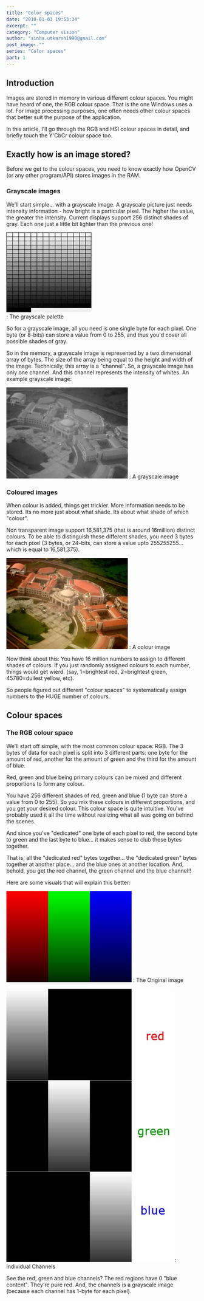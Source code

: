```yaml
---
title: "Color spaces"
date: "2010-01-03 19:53:34"
excerpt: ""
category: "Computer vision"
author: "sinha.utkarsh1990@gmail.com"
post_image: ""
series: "Color spaces"
part: 1
---
```



## Introduction

Images are stored in memory in various different colour spaces. You might have heard of one, the RGB colour space. That is the one Windows uses a lot. For image processing purposes, one often needs other colour spaces that better suit the purpose of the application.

In this article, I'll go through the RGB and HSI colour spaces in detail, and briefly touch the Y'CbCr colour space too.

## Exactly how is an image stored?

Before we get to the colour spaces, you need to know exactly how OpenCV (or any other program/API) stores images in the RAM.

### Grayscale images

We'll start simple... with a grayscale image. A grayscale picture just needs intensity information - how bright is a particular pixel. The higher the value, the greater the intensity. Current displays support 256 distinct shades of gray. Each one just a little bit lighter than the previous one!

![The grayscale palette](/static/img/tut/grayscale.jpg)  
: The grayscale palette

So for a grayscale image, all you need is one single byte for each pixel. One byte (or 8-bits) can store a value from 0 to 255, and thus you'd cover all possible shades of gray.

So in the memory, a grayscale image is represented by a two dimensional array of bytes. The size of the array being equal to the height and width of the image. Technically, this array is a "channel". So, a grayscale image has only one channel. And this channel represents the intensity of whites. An example grayscale image:

![A grayscale image](/static/img/tut/grayscale_example.jpg)
: A grayscale image

### Coloured images

When colour is added, things get trickier. More information needs to be stored. Its no more just about what shade. Its about what shade of which "colour".

Non transparent image support 16,581,375 (that is around 16million) distinct colours. To be able to distinguish these different shades, you need 3 bytes for each pixel (3 bytes, or 24-bits, can store a value upto 255*255*255... which is equal to 16,581,375).

![A color image](/static/img/tut/colour_example.jpg)
: A colour image

Now think about this: You have 16 million numbers to assign to different shades of colours. If you just randomly assigned colours to each number, things would get wierd. (say, 1=brightest red, 2=brightest green, 45780=dullest yellow, etc).

So people figured out different "colour spaces" to systematically assign numbers to the HUGE number of colours.

## Colour spaces

### The RGB colour space

We'll start off simple, with the most common colour space: RGB. The 3 bytes of data for each pixel is split into 3 different parts: one byte for the amount of red, another for the amount of green and the third for the amount of blue.

Red, green and blue being primary colours can be mixed and different proportions to form any colour.

You have 256 different shades of red, green and blue (1 byte can store a value from 0 to 255). So you mix these colours in different proportions, and you get your desired colour. This colour space is quite intuitive. You've probably used it all the time without realizing what all was going on behind the scenes.

And since you've "dedicated" one byte of each pixel to red, the second byte to green and the last byte to blue... it makes sense to club these bytes together.

That is, all the "dedicated red" bytes together... the "dedicated green" bytes together at another place... and the blue ones at another location. And, behold, you get the red channel, the green channel and the blue channel!!

Here are some visuals that will explain this better:

![Color Spaces](/static/img/tut/colorspace_example.png)
: The Original image

![The RGB Channels](/static/img/tut/rgb_channels.jpg)
: Individual Channels

See the red, green and blue channels? The red regions have 0 "blue content". They're pure red. And, the channels is a grayscale image (because each channel has 1-byte for each pixel).
